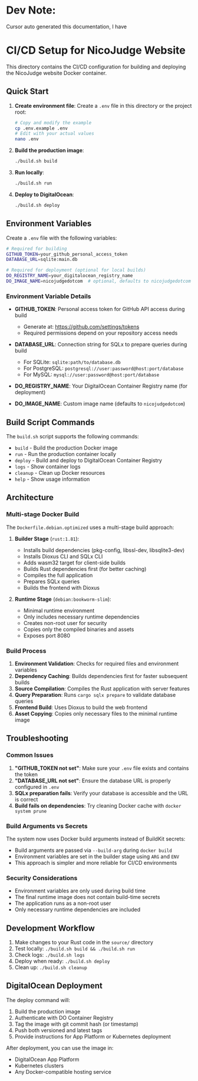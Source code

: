 # Dev Note:
Cursor auto generated this documentation, I have 

# CI/CD Setup for NicoJudge Website

This directory contains the CI/CD configuration for building and deploying the NicoJudge website Docker container.

## Quick Start

1. **Create environment file**: Create a `.env` file in this directory or the project root:
   ```bash
   # Copy and modify the example
   cp .env.example .env
   # Edit with your actual values
   nano .env
   ```

2. **Build the production image**:
   ```bash
   ./build.sh build
   ```

3. **Run locally**:
   ```bash
   ./build.sh run
   ```

4. **Deploy to DigitalOcean**:
   ```bash
   ./build.sh deploy
   ```

## Environment Variables

Create a `.env` file with the following variables:

```bash
# Required for building
GITHUB_TOKEN=your_github_personal_access_token
DATABASE_URL=sqlite:main.db

# Required for deployment (optional for local builds)
DO_REGISTRY_NAME=your_digitalocean_registry_name
DO_IMAGE_NAME=nicojudgedotcom  # optional, defaults to nicojudgedotcom
```

### Environment Variable Details

- **GITHUB_TOKEN**: Personal access token for GitHub API access during build
  - Generate at: https://github.com/settings/tokens
  - Required permissions depend on your repository access needs

- **DATABASE_URL**: Connection string for SQLx to prepare queries during build
  - For SQLite: `sqlite:path/to/database.db`
  - For PostgreSQL: `postgresql://user:password@host:port/database`
  - For MySQL: `mysql://user:password@host:port/database`

- **DO_REGISTRY_NAME**: Your DigitalOcean Container Registry name (for deployment)
- **DO_IMAGE_NAME**: Custom image name (defaults to `nicojudgedotcom`)

## Build Script Commands

The `build.sh` script supports the following commands:

- `build` - Build the production Docker image
- `run` - Run the production container locally
- `deploy` - Build and deploy to DigitalOcean Container Registry
- `logs` - Show container logs
- `cleanup` - Clean up Docker resources
- `help` - Show usage information

## Architecture

### Multi-stage Docker Build

The `Dockerfile.debian.optimized` uses a multi-stage build approach:

1. **Builder Stage** (`rust:1.81`):
   - Installs build dependencies (pkg-config, libssl-dev, libsqlite3-dev)
   - Installs Dioxus CLI and SQLx CLI
   - Adds wasm32 target for client-side builds
   - Builds Rust dependencies first (for better caching)
   - Compiles the full application
   - Prepares SQLx queries
   - Builds the frontend with Dioxus

2. **Runtime Stage** (`debian:bookworm-slim`):
   - Minimal runtime environment
   - Only includes necessary runtime dependencies
   - Creates non-root user for security
   - Copies only the compiled binaries and assets
   - Exposes port 8080

### Build Process

1. **Environment Validation**: Checks for required files and environment variables
2. **Dependency Caching**: Builds dependencies first for faster subsequent builds
3. **Source Compilation**: Compiles the Rust application with server features
4. **Query Preparation**: Runs `cargo sqlx prepare` to validate database queries
5. **Frontend Build**: Uses Dioxus to build the web frontend
6. **Asset Copying**: Copies only necessary files to the minimal runtime image

## Troubleshooting

### Common Issues

1. **"GITHUB_TOKEN not set"**: Make sure your `.env` file exists and contains the token
2. **"DATABASE_URL not set"**: Ensure the database URL is properly configured in `.env`
3. **SQLx preparation fails**: Verify your database is accessible and the URL is correct
4. **Build fails on dependencies**: Try cleaning Docker cache with `docker system prune`

### Build Arguments vs Secrets

The system now uses Docker build arguments instead of BuildKit secrets:
- Build arguments are passed via `--build-arg` during `docker build`
- Environment variables are set in the builder stage using `ARG` and `ENV`
- This approach is simpler and more reliable for CI/CD environments

### Security Considerations

- Environment variables are only used during build time
- The final runtime image does not contain build-time secrets
- The application runs as a non-root user
- Only necessary runtime dependencies are included

## Development Workflow

1. Make changes to your Rust code in the `source/` directory
2. Test locally: `./build.sh build && ./build.sh run`
3. Check logs: `./build.sh logs`
4. Deploy when ready: `./build.sh deploy`
5. Clean up: `./build.sh cleanup`

## DigitalOcean Deployment

The deploy command will:
1. Build the production image
2. Authenticate with DO Container Registry
3. Tag the image with git commit hash (or timestamp)
4. Push both versioned and latest tags
5. Provide instructions for App Platform or Kubernetes deployment

After deployment, you can use the image in:
- DigitalOcean App Platform
- Kubernetes clusters
- Any Docker-compatible hosting service 